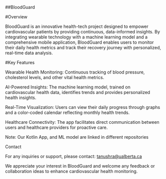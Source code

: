 ##BloodGuard

#Overview

BloodGuard is an innovative health-tech project designed to empower cardiovascular patients by providing continuous, data-informed insights. By integrating wearable technology with a machine learning model and a comprehensive mobile application, BloodGuard enables users to monitor their daily health metrics and track their recovery journey with personalized, real-time data analysis.

#Key Features

Wearable Health Monitoring: Continuous tracking of blood pressure, cholesterol levels, and other vital health metrics.

AI-Powered Insights: The machine learning model, trained on cardiovascular health data, identifies trends and provides personalized health insights.

Real-Time Visualization: Users can view their daily progress through graphs and a color-coded calendar reflecting monthly health trends.

Healthcare Connectivity: The app facilitates direct communication between users and healthcare providers for proactive care.


Note: Our Kotlin App, and ML model are linked in different repositories

Contact

For any inquiries or support, please contact: tanushra@ualberta.ca

We appreciate your interest in BloodGuard and welcome any feedback or collaboration ideas to enhance cardiovascular health monitoring.

